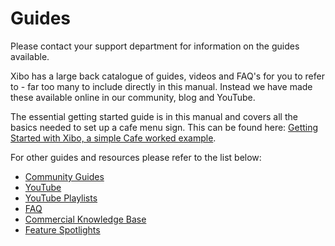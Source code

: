 <!--toc=tour-->
# Guides
<white>

Please contact your support department for information on the guides available.

</white>

<nonwhite>

Xibo has a large back catalogue of guides, videos and FAQ's for you to refer to - far too many to include directly in this manual. Instead we have made these available online in our community, blog and YouTube.

The essential getting started guide is in this manual and covers all the basics needed to set up a cafe menu sign. This can be found here: [Getting Started with Xibo, a simple Cafe worked example](https://community.xibo.org.uk/t/getting-started-guide-cafe-menu/13293).



For other guides and resources please refer to the list below:

- [Community Guides](https://community.xibo.org.uk/c/guides)
- [YouTube](https://www.youtube.com/channel/UCyKmNZsDK02jopQcGmE27LQ/featured)
- [YouTube Playlists](https://www.youtube.com/channel/UCyKmNZsDK02jopQcGmE27LQ/playlists)
- [FAQ](https://community.xibo.org.uk/c/faq)
- [Commercial Knowledge Base](https://community.xibo.org.uk/c/kb)
- [Feature Spotlights](https://blog.xibo.org.uk/tag/spotlight/)



</nonwhite>